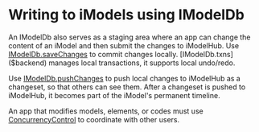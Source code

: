 # Writing to iModels using IModelDb

An IModelDb also serves as a staging area where an app can change the content of an iModel and then submit the changes to iModelHub. Use [IModelDb.saveChanges]($backend) to commit changes locally. [IModelDb.txns]($backend) manages local transactions,  it supports local undo/redo.

Use [IModelDb.pushChanges]($backend) to push local changes to iModelHub as a changeset, so that others can see them. After a changeset is pushed to iModelHub, it becomes part of the iModel's permanent timeline.

An app that modifies models, elements, or codes must use [ConcurrencyControl]($backend) to coordinate with other users.